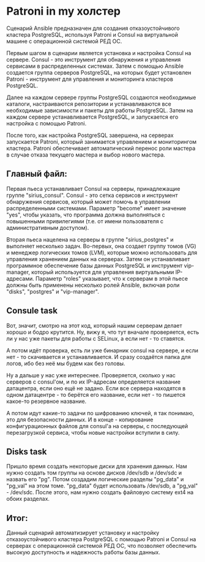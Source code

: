# Patroni in my холстер

Сценарий Ansible предназначен для создания отказоустойчивого кластера PostgreSQL, используя Patroni и Consul на виртуальной машине с операционной системой РЕД ОС.

Первым шагом в сценарии является установка и настройка Consul на сервере. Consul - это инструмент для обнаружения и управления сервисами в распределенных системах. Затем с помощью Ansible создается группа серверов PostgreSQL, на которых будет установлен Patroni - инструмент для управления и мониторинга кластеров PostgreSQL.

Далее на каждом сервере группы PostgreSQL создаются необходимые каталоги, настраиваются репозитории и устанавливаются все необходимые зависимости и пакеты для работы PostgreSQL. Затем на каждом сервере устанавливается PostgreSQL, и запускается его настройка с помощью Patroni.

После того, как настройка PostgreSQL завершена, на серверах запускается Patroni, который занимается управлением и мониторингом кластера. Patroni обеспечивает автоматический перенос роли мастера в случае отказа текущего мастера и выбор нового мастера.


## Главный файл:

Первая пьеса устанавливает Consul на серверы, принадлежащие группе "sirius_consul". Consul - это сетка сервисов и инструмент обнаружения сервисов, который может помочь в управлении распределенными системами. Параметр "become" имеет значение "yes", чтобы указать, что программа должна выполняться с повышенными привилегиями (т.е. от имени пользователя с административным доступом).

Вторая пьеса нацелена на серверы в группе "sirius_postgres" и выполняет несколько задач. Во-первых, она создает группу томов (VG) и менеджер логических томов (LVM), которые можно использовать для управления хранением данных на серверах. Затем он устанавливает программное обеспечение базы данных PostgreSQL и инструмент vip-manager, который используется для управления виртуальными IP-адресами. Параметр "roles" указывает, что к серверам в этой пьесе должны быть применены несколько ролей Ansible, включая роли "disks", "postgres" и "vip-manager".

## Consule task 
Вот, значит, смотрю на этот код, который нашим серверам делает хорошо и бодро крутится. Ну, вижу я, что тут вначале проверяется, есть ли у нас уже пакеты для работы с SELinux, а если нет - то ставятся.

А потом идёт проверка, есть ли уже бинарник consul на сервере, и если нет - то скачивается и устанавливается. И сразу создаётся папка для логов, ибо без неё мы будем как без головы.

Ну а дальше у нас уже интереснее. Проверяется, сколько у нас серверов с consul'ом, и по их IP-адресам определяется название датацентра, если оно ещё не задано. Если все сервера находятся в одном датацентре - то берётся его название, если нет - то пишется какое-то резервное название.

А потом идут какие-то задачи по шифрованию ключей, я так понимаю, это для безопасности данных. И в конце - копирование конфигурационных файлов для consul'а на серверы, с последующей перезагрузкой сервиса, чтобы новые настройки вступили в силу.

## Disks task 
Пришло время создать некоторые диски для хранения данных. Нам нужно создать том группы на основе дисков /dev/sdb и /dev/sdc и назвать его "pg". Потом создадим логические разделы "pg_data" и "pg_val" на этом томе. "pg_data" будет использовать /dev/sdb, а "pg_val" - /dev/sdc. После этого, нам нужно создать файловую систему ext4 на обоих разделах.

## Итог:
Данный сценарий автоматизирует установку и настройку отказоустойчивого кластера PostgreSQL с помощью Patroni и Consul на серверах с операционной системой РЕД ОС, что позволяет обеспечить высокую доступность и надежность работы базы данных. 

